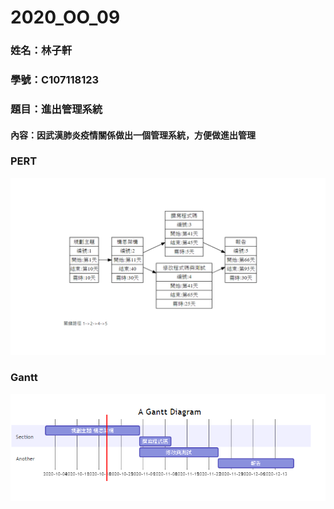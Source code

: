 # 2020_OO_09
### 姓名：林子軒
### 學號：C107118123 
### 題目：進出管理系統
#### 內容：因武漢肺炎疫情關係做出一個管理系統，方便做進出管理
### PERT
![PERT](PERT.png "PERT")
### Gantt
![Gantt](Gantt.png "Gantt")
